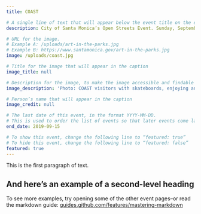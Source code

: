 ```yaml
---
title: COAST

# A single line of text that will appear below the event title on the events page
description: City of Santa Monica’s Open Streets Event. Sunday, September 15, 2019. 10 a.m. to 4 p.m.

# URL for the image.
# Example A: /uploads/art-in-the-parks.jpg
# Example B: https://www.santamonica.gov/art-in-the-parks.jpg
image: /uploads/coast.jpg

# Title for the image that will appear in the caption
image_title: null

# Description for the image, to make the image accessible and findable on the web
image_description: 'Photo: COAST visitors with skateboards, enjoying an open street with no cars present.'

# Person’s name that will appear in the caption
image_credit: null

# The last date of this event, in the format YYYY-MM-DD.
# This is used to order the list of events so that later events come last.
end_date: 2019-09-15

# To show this event, change the following line to “featured: true”
# To hide this event, change the following line to “featured: false”
featured: true
---
```


This is the first paragraph of text.

## And here’s an example of a second-level heading

To see more examples, try opening some of the other event pages–or read the markdown guide:
[guides.github.com/features/mastering-markdown](https://guides.github.com/features/mastering-markdown/)

